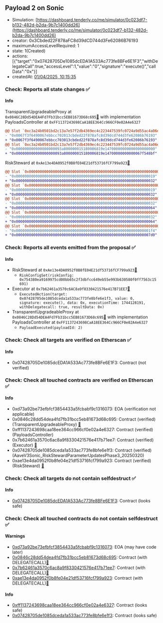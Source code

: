 ## Payload 2 on Sonic

- Simulation: [https://dashboard.tenderly.co/me/simulator/0c023df7-b132-482d-b2da-9b7c1400dd26](https://dashboard.tenderly.co/me/simulator/0c023df7-b132-482d-b2da-9b7c1400dd26)
- creator: 0x3Cbded22F878aFC8d39dCD744d3Fe62086B76193
- maximumAccessLevelRequired: 1
- state: 1(Created)
- actions: [{"target":"0x07428705De1085dcEDA1A533Ac773fe8BFe6E1F3","withDelegateCall":true,"accessLevel":1,"value":"0","signature":"execute()","callData":"0x"}]
- createdAt: [01/04/2025, 10:15:35](https://sonicscan.org//tx/0x4657e2e3aecb7b6232fbb715da192ef0bbe82cacf9ca2db9c024562dcab97941)

### Check: Reports all state changes :white_check_mark:

#### Info


TransparentUpgradeableProxy at `0x0846C28Dd54DEA4Fd7Fb31bcc5EB81673D68c695`[:ghost:](https://github.com/bgd-labs/aave-address-book "GovernanceV3Sonic.PAYLOADS_CONTROLLER") with implementation PayloadsController at `0xFF1137243698CaA18EE364Cc966CF0e02A4e6327`
```diff
@@ Slot `0xc3a24b0501bd2c13a7e57f2db4369ec4c223447539fc0724a9d55ac4a06ebd4d` @@
- "0x0067f3f6490067ebbcc702013cbded22f878afc8d39dcd744d3fe62086b76193"
+ "0x0067f3f6490067ebbcc703013cbded22f878afc8d39dcd744d3fe62086b76193"
@@ Slot `0xc3a24b0501bd2c13a7e57f2db4369ec4c223447539fc0724a9d55ac4a06ebd4e` @@
- "0x000000000000000000093a800000015180006819e14700000000000000000000"
+ "0x000000000000000000093a800000015180006819e14700000000000067f548bf"
```

RiskSteward at `0xAe13e4DA0952f0B8fE04E21df53716fCF799a923`[:ghost:](https://github.com/bgd-labs/aave-address-book "AaveV3Sonic.RISK_STEWARD")
```diff
@@ Slot `0x0000000000000000000000000000000000000000000000000000000000000002` @@
- "0x0000000000000000000000000000000000000000000000000000000000000019"
+ "0x0000000000000000000000000000000000000000000000000000000000000032"
@@ Slot `0x0000000000000000000000000000000000000000000000000000000000000004` @@
- "0x0000000000000000000000000000000000000000000000000000000000000019"
+ "0x0000000000000000000000000000000000000000000000000000000000000032"
@@ Slot `0x000000000000000000000000000000000000000000000000000000000000000e` @@
- "0x0000000000000000000000000000000000000000000000000000000000000032"
+ "0x0000000000000000000000000000000000000000000000000000000000000064"
@@ Slot `0x0000000000000000000000000000000000000000000000000000000000000010` @@
- "0x0000000000000000000000000000000000000000000000000000000000000032"
+ "0x0000000000000000000000000000000000000000000000000000000000000064"
@@ Slot `0x0000000000000000000000000000000000000000000000000000000000000012` @@
- "0x00000000000000000000000000000000000000000000000000000000000001f4"
+ "0x00000000000000000000000000000000000000000000000000000000000007d0"
```


### Check: Reports all events emitted from the proposal :white_check_mark:

#### Info

- RiskSteward at `0xAe13e4DA0952f0B8fE04E21df53716fCF799a923`[:ghost:](https://github.com/bgd-labs/aave-address-book "AaveV3Sonic.RISK_STEWARD")
  - `RiskConfigSet(riskConfig: 0x754380ea9169975cd00bb65c2f3dbfcc649eb55e993b630580f0ff7563c15691)`
- Executor at `0x7b62461a3570c6AC8a9f8330421576e417B71EE7`[:ghost:](https://github.com/bgd-labs/aave-address-book "AaveV3Sonic.ACL_ADMIN, GovernanceV3Sonic.EXECUTOR_LVL_1")
  - `ExecutedAction(target: 0x07428705de1085dceda1a533ac773fe8bfe6e1f3, value: 0, signature: execute(), data: 0x, executionTime: 1744128191, withDelegatecall: true, resultData: 0x)`
- TransparentUpgradeableProxy at `0x0846C28Dd54DEA4Fd7Fb31bcc5EB81673D68c695`[:ghost:](https://github.com/bgd-labs/aave-address-book "GovernanceV3Sonic.PAYLOADS_CONTROLLER") with implementation PayloadsController at `0xFF1137243698CaA18EE364Cc966CF0e02A4e6327`
  - `PayloadExecuted(payloadId: 2)`

### Check: Check all targets are verified on Etherscan :white_check_mark:

#### Info

- 0x07428705De1085dcEDA1A533Ac773fe8BFe6E1F3: Contract (not verified) 

### Check: Check all touched contracts are verified on Etherscan :white_check_mark:

#### Info

- 0xd73a92be73efbfcf3854433a5fcbabf9c1316073: EOA (verification not applicable)
- 0x0846c28dd54dea4fd7fb31bcc5eb81673d68c695: Contract (verified) (TransparentUpgradeableProxy) [:ghost:](https://github.com/bgd-labs/aave-address-book "GovernanceV3Sonic.PAYLOADS_CONTROLLER")
- 0xff1137243698caa18ee364cc966cf0e02a4e6327: Contract (verified) (PayloadsController) 
- 0x7b62461a3570c6ac8a9f8330421576e417b71ee7: Contract (verified) (Executor) [:ghost:](https://github.com/bgd-labs/aave-address-book "AaveV3Sonic.ACL_ADMIN, GovernanceV3Sonic.EXECUTOR_LVL_1")
- 0x07428705de1085dceda1a533ac773fe8bfe6e1f3: Contract (verified) (AaveV3Sonic_RiskStewardParameterUpdatesPhase3_20250320) 
- 0xae13e4da0952f0b8fe04e21df53716fcf799a923: Contract (verified) (RiskSteward) [:ghost:](https://github.com/bgd-labs/aave-address-book "AaveV3Sonic.RISK_STEWARD")

### Check: Check all targets do not contain selfdestruct :white_check_mark:

#### Info

- [0x07428705De1085dcEDA1A533Ac773fe8BFe6E1F3](https://sonicscan.org//address/0x07428705De1085dcEDA1A533Ac773fe8BFe6E1F3): Contract (looks safe)

### Check: Check all touched contracts do not contain selfdestruct :white_check_mark:

#### Warnings

- [0xd73a92be73efbfcf3854433a5fcbabf9c1316073](https://sonicscan.org//address/0xd73a92be73efbfcf3854433a5fcbabf9c1316073): EOA (may have code later)
- [0x0846c28dd54dea4fd7fb31bcc5eb81673d68c695](https://sonicscan.org//address/0x0846c28dd54dea4fd7fb31bcc5eb81673d68c695): Contract (with DELEGATECALL)[:ghost:](https://github.com/bgd-labs/aave-address-book "GovernanceV3Sonic.PAYLOADS_CONTROLLER")
- [0x7b62461a3570c6ac8a9f8330421576e417b71ee7](https://sonicscan.org//address/0x7b62461a3570c6ac8a9f8330421576e417b71ee7): Contract (with DELEGATECALL)[:ghost:](https://github.com/bgd-labs/aave-address-book "AaveV3Sonic.ACL_ADMIN, GovernanceV3Sonic.EXECUTOR_LVL_1")
- [0xae13e4da0952f0b8fe04e21df53716fcf799a923](https://sonicscan.org//address/0xae13e4da0952f0b8fe04e21df53716fcf799a923): Contract (with DELEGATECALL)[:ghost:](https://github.com/bgd-labs/aave-address-book "AaveV3Sonic.RISK_STEWARD")

#### Info

- [0xff1137243698caa18ee364cc966cf0e02a4e6327](https://sonicscan.org//address/0xff1137243698caa18ee364cc966cf0e02a4e6327): Contract (looks safe)
- [0x07428705de1085dceda1a533ac773fe8bfe6e1f3](https://sonicscan.org//address/0x07428705de1085dceda1a533ac773fe8bfe6e1f3): Contract (looks safe)


